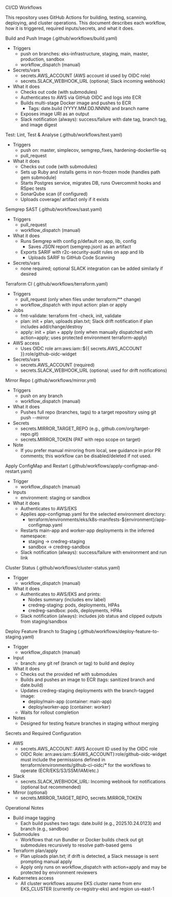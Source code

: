 CI/CD Workflows

This repository uses GitHub Actions for building, testing, scanning, deploying, and cluster operations. This document describes each workflow, how it is triggered, required inputs/secrets, and what it does.

Build and Push Image (.github/workflows/build.yaml)
- Triggers
  - push on branches: eks-infrastructure, staging, main, master, production, sandbox
  - workflow_dispatch (manual)
- Secrets/vars
  - secrets.AWS_ACCOUNT (AWS account id used by OIDC role)
  - secrets.SLACK_WEBHOOK_URL (optional; Slack incoming webhook)
- What it does
  - Checks out code (with submodules)
  - Authenticates to AWS via GitHub OIDC and logs into ECR
  - Builds multi-stage Docker image and pushes to ECR
    - Tags: date.build (YYYY.MM.DD.NNNN) and branch name
  - Exposes image URI as an output
  - Slack notification (always): success/failure with date tag, branch tag, and image digest

Test: Lint, Test & Analyse (.github/workflows/test.yaml)
- Triggers
  - push on: master, simplecov, semgrep_fixes, hardening-dockerfile-sq
  - pull_request
- What it does
  - Checks out code (with submodules)
  - Sets up Ruby and installs gems in non-frozen mode (handles path gem submodule)
  - Starts Postgres service, migrates DB, runs Overcommit hooks and RSpec tests
  - SonarQube scan (if configured)
  - Uploads coverage/ artifact only if it exists

Semgrep SAST (.github/workflows/sast.yaml)
- Triggers
  - pull_request
  - workflow_dispatch (manual)
- What it does
  - Runs Semgrep with config p/default on app, lib, config
    - Saves JSON report (semgrep.json) as an artifact
  - Exports SARIF with r2c-security-audit rules on app and lib
    - Uploads SARIF to GitHub Code Scanning
- Secrets/vars
  - none required; optional SLACK integration can be added similarly if desired

Terraform CI (.github/workflows/terraform.yaml)
- Triggers
  - pull_request (only when files under terraform/** change)
  - workflow_dispatch with input action: plan or apply
- Jobs
  - fmt-validate: terraform fmt -check, init, validate
  - plan: init + plan, uploads plan.txt; Slack drift notification if plan includes add/change/destroy
  - apply: init + plan + apply (only when manually dispatched with action=apply; uses protected environment terraform-apply)
- AWS access
  - Uses OIDC role arn:aws:iam::${{ secrets.AWS_ACCOUNT }}:role/github-oidc-widget
- Secrets/vars
  - secrets.AWS_ACCOUNT (required)
  - secrets.SLACK_WEBHOOK_URL (optional; used for drift notifications)

Mirror Repo (.github/workflows/mirror.yml)
- Triggers
  - push on any branch
  - workflow_dispatch (manual)
- What it does
  - Pushes full repo (branches, tags) to a target repository using git push --mirror
- Secrets
  - secrets.MIRROR_TARGET_REPO (e.g., github.com/org/target-repo.git)
  - secrets.MIRROR_TOKEN (PAT with repo scope on target)
- Note
  - If you prefer manual mirroring from local, see guidance in prior PR comments; this workflow can be disabled/deleted if not used.

Apply ConfigMap and Restart (.github/workflows/apply-configmap-and-restart.yaml)
- Trigger
  - workflow_dispatch (manual)
- Inputs
  - environment: staging or sandbox
- What it does
  - Authenticates to AWS/EKS
  - Applies app-configmap.yaml for the selected environment directory:
    - terraform/environments/eks/k8s-manifests-${environment}/app-configmap.yaml
  - Restarts main-app and worker-app deployments in the inferred namespace:
    - staging → credreg-staging
    - sandbox → credreg-sandbox
  - Slack notification (always): success/failure with environment and run link

Cluster Status (.github/workflows/cluster-status.yaml)
- Trigger
  - workflow_dispatch (manual)
- What it does
  - Authenticates to AWS/EKS and prints:
    - Nodes summary (includes env label)
    - credreg-staging: pods, deployments, HPAs
    - credreg-sandbox: pods, deployments, HPAs
  - Slack notification (always): includes job status and clipped outputs from staging/sandbox

Deploy Feature Branch to Staging (.github/workflows/deploy-feature-to-staging.yaml)
- Trigger
  - workflow_dispatch (manual)
- Input
  - branch: any git ref (branch or tag) to build and deploy
- What it does
  - Checks out the provided ref with submodules
  - Builds and pushes an image to ECR (tags: sanitized branch and date.build)
  - Updates credreg-staging deployments with the branch-tagged image:
    - deploy/main-app (container: main-app)
    - deploy/worker-app (container: worker)
  - Waits for rollout completion
- Notes
  - Designed for testing feature branches in staging without merging

Secrets and Required Configuration
- AWS
  - secrets.AWS_ACCOUNT: AWS Account ID used by the OIDC role
  - OIDC Role: arn:aws:iam::${AWS_ACCOUNT}:role/github-oidc-widget must include the permissions defined in terraform/environments/github-ci-oidc/* for the workflows to operate (ECR/EKS/S3/SSM/IAM/etc.)
- Slack
  - secrets.SLACK_WEBHOOK_URL: Incoming webhook for notifications (optional but recommended)
- Mirror (optional)
  - secrets.MIRROR_TARGET_REPO, secrets.MIRROR_TOKEN

Operational Notes
- Build image tagging
  - Each build pushes two tags: date.build (e.g., 2025.10.24.0123) and branch (e.g., sandbox)
- Submodules
  - Workflows that run Bundler or Docker builds check out git submodules recursively to resolve path-based gems
- Terraform plan/apply
  - Plan uploads plan.txt; if drift is detected, a Slack message is sent prompting manual apply
  - Apply only runs on workflow_dispatch with action=apply and may be protected by environment reviewers
- Kubernetes access
  - All cluster workflows assume EKS cluster name from env EKS_CLUSTER (currently ce-registry-eks) and region us-east-1


